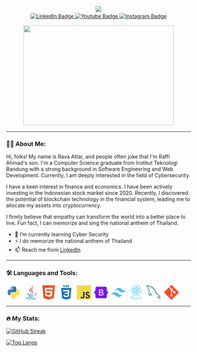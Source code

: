 <div id="header" align="center">
    <img src="https://media.giphy.com/media/lcySniEYmSi5B9wfi0/giphy.gif" width="100"/> 
    <div id="badges">
        <a href="https://www.linkedin.com/in/rava-naufal-attar/"> <img src="https://img.shields.io/badge/LinkedIn-blue?style=for-the-badge&logo=linkedin&logoColor=white" alt="LinkedIn Badge"/> </a>
        <a href="https://www.youtube.com/channel/UCRjdcEIVaMq5mJsyP9BzcAw"> <img src="https://img.shields.io/badge/YouTube-red?style=for-the-badge&logo=youtube&logoColor=white" alt="Youtube Badge"/> </a>
        <a href="https://www.instagram.com/ravaattar/"> <img src="https://img.shields.io/badge/instagram-blue?style=for-the-badge&logo=instagram&logoColor=white" alt="Instagram Badge"/> </a>
    </div> 
    <img src="https://komarev.com/ghpvc/?username=sivaren&style=flat-square&color=blue" alt=""/>
    <div align="center">
        <img src="https://user-images.githubusercontent.com/88304340/155299461-2b6e0943-e642-4148-be6b-5655892754dd.jpg" width="410" height="272"/>
    </div>
</div>

---

### 🧙‍♂️ About Me:
Hi, folks! My name is Rava Attar, and people often joke that I'm Raffi Ahmad's son. I'm a Computer Science graduate from Institut Teknologi Bandung with a strong background in Software Engineering and Web Development. Currently, I am deeply interested in the field of Cybersecurity.

I have a keen interest in finance and economics. I have been actively investing in the Indonesian stock market since 2020. Recently, I discovered the potential of blockchain technology in the financial system, leading me to allocate my assets into cryptocurrency.

I firmly believe that empathy can transform the world into a better place to live.
Fun fact, I can memorize and sing the national anthem of Thailand.

- 🌱 I’m currently learning Cyber Security
- ⚡ I do memorize the national anthem of Thailand
- 📫 Reach me from <a href="https://www.linkedin.com/in/rava-naufal-attar/"> LinkedIn </a>

---

### :hammer_and_wrench: Languages and Tools:
<div>
  <img src="https://github.com/devicons/devicon/blob/master/icons/python/python-original.svg" title="Python" alt="Python" width="40" height="40"/>&nbsp;
  <img src="https://github.com/devicons/devicon/blob/master/icons/java/java-original.svg" title="Java" alt="Java" width="40" height="40"/>&nbsp; 
  <img src="https://github.com/devicons/devicon/blob/master/icons/html5/html5-original.svg" title="HTML5" alt="HTML" width="40" height="40"/>&nbsp;
  <img src="https://github.com/devicons/devicon/blob/master/icons/css3/css3-plain-wordmark.svg"  title="CSS3" alt="CSS" width="40" height="40"/>&nbsp;
  <img src="https://github.com/devicons/devicon/blob/master/icons/javascript/javascript-original.svg" title="JavaScript" alt="JavaScript" width="40" height="40"/>&nbsp;
  <img src="https://github.com/devicons/devicon/blob/master/icons/bootstrap/bootstrap-original.svg" title="Bootstrap" alt="Bootstrap" width="40" height="40"/>&nbsp;
  <img src="https://github.com/devicons/devicon/blob/master/icons/tailwindcss/tailwindcss-plain.svg" title="tailwindcss" alt="tailwindcss" width="40" height="40"/>&nbsp;
  <img src="https://github.com/devicons/devicon/blob/master/icons/react/react-original-wordmark.svg" title="React" alt="React" width="40" height="40"/>&nbsp;
  <img src="https://github.com/devicons/devicon/blob/master/icons/mysql/mysql-original.svg" title="MySQL"  alt="MySQL" width="40" height="40"/>&nbsp;
  <img src="https://github.com/devicons/devicon/blob/master/icons/git/git-original.svg" title="Git" alt="Git" width="40" height="40"/>
</div>

---

### :fire: My Stats:
[![GitHub Streak](http://github-readme-streak-stats.herokuapp.com?user=sivaren&theme=dark&background=000000)](https://git.io/streak-stats)

[![Top Langs](https://github-readme-stats.vercel.app/api/top-langs/?username=sivaren&layout=compact&theme=vision-friendly-dark)](https://github.com/anuraghazra/github-readme-stats)

<!-- Most Used Languages -->
<!-- <div>
    <a href="https://github.com/sivaren/sivaren"><img align="center" width="300" height="150" src="https://github-readme-stats.vercel.app/api/top-langs/?username=sivaren&layout=compact&hide=css,html&card_width=300&theme=dark" /></a>
</div> -->

<!--
**sivaren/sivaren** is a ✨ _special_ ✨ repository because its `README.md` (this file) appears on your GitHub profile.
Here are some ideas to get you started:
- 🔭 I’m currently working on ...
- 👯 I’m looking to collaborate on ...
- 🤔 I’m looking for help with ...
- 💬 Ask me about ...
- 😄 Pronouns: ...
-->
